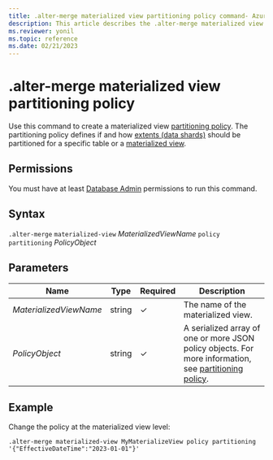 ```yaml
---
title: .alter-merge materialized view partitioning policy command- Azure Data Explorer
description: This article describes the .alter-merge materialized view partitioning policy command in Azure Data Explorer.
ms.reviewer: yonil
ms.topic: reference
ms.date: 02/21/2023
---
```

# .alter-merge materialized view partitioning policy

Use this command to create a materialized view [partitioning policy](partitioningpolicy.md). The partitioning policy defines if and how [extents (data shards)](../management/extents-overview.md) should be partitioned for a specific table or a [materialized view](materialized-views/materialized-view-overview.md).

## Permissions

You must have at least [Database Admin](access-control/role-based-access-control.md) permissions to run this command.

## Syntax

`.alter-merge` `materialized-view` *MaterializedViewName* `policy` `partitioning` *PolicyObject*

## Parameters

|Name|Type|Required|Description|
|--|--|--|--|
|*MaterializedViewName*|string|&check;|The name of the materialized view.|
|*PolicyObject*|string|&check;|A serialized array of one or more JSON policy objects. For more information, see [partitioning policy](partitioningpolicy.md).|

## Example

Change the policy at the materialized view level:

```kusto
.alter-merge materialized-view MyMaterializeView policy partitioning '{"EffectiveDateTime":"2023-01-01"}'
```
